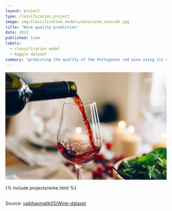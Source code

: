 ```yaml
---
layout: project
type: classification_project
image: img/Classification_models/wine/wine_outside.jpg
title: "Wine quality prediction"
date: 2022
published: true
labels:
  - classification model
  - Kaggle dataset
summary: "predicting the quality of the Portuguese red wine using its chemical properties"
---
```


<img src="../img/Classification_models/wine/wine_inside.jpg" class="img-fluid">

{% include projects/wine.html %}

<br>
Source: <a href="https://github.com/vaibhavmalik05/Wine-dataset">vaibhavmalik05/Wine-dataset</a>
